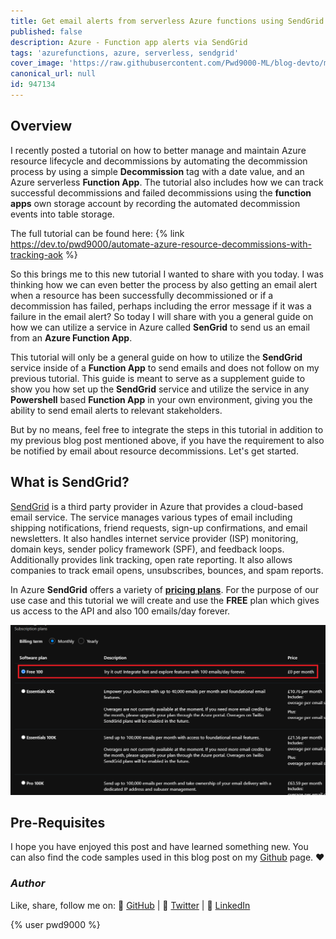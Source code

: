 ```yaml
---
title: Get email alerts from serverless Azure functions using SendGrid
published: false
description: Azure - Function app alerts via SendGrid
tags: 'azurefunctions, azure, serverless, sendgrid'
cover_image: 'https://raw.githubusercontent.com/Pwd9000-ML/blog-devto/main/posts/Azure-SendGrid-Function-Alerts/assets/main.png'
canonical_url: null
id: 947134
---
```


## Overview

I recently posted a tutorial on how to better manage and maintain Azure resource lifecycle and decommissions by automating the decommission process by using a simple **Decommission** tag with a date value, and an Azure serverless **Function App**. The tutorial also includes how we can track successful decommissions and failed decommissions using the **function apps** own storage account by recording the automated decommission events into table storage.

The full tutorial can be found here: {% link <https://dev.to/pwd9000/automate-azure-resource-decommissions-with-tracking-aok> %}

So this brings me to this new tutorial I wanted to share with you today. I was thinking how we can even better the process by also getting an email alert when a resource has been successfully decommissioned or if a decommission has failed, perhaps including the error message if it was a failure in the email alert? So today I will share with you a general guide on how we can utilize a service in Azure called **SenGrid** to send us an email from an **Azure Function App**.

This tutorial will only be a general guide on how to utilize the **SendGrid** service inside of a **Function App** to send emails and does not follow on my previous tutorial. This guide is meant to serve as a supplement guide to show you how set up the **SendGrid** service and utilize the service in any **Powershell** based **Function App** in your own environment, giving you the ability to send email alerts to relevant stakeholders.

But by no means, feel free to integrate the steps in this tutorial in addition to my previous blog post mentioned above, if you have the requirement to also be notified by email about resource decommissions. Let's get started.

## What is SendGrid?

[SendGrid](https://docs.sendgrid.com/for-developers/partners/microsoft-azure-2021#create-a-twilio-sendgrid-account) is a third party provider in Azure that provides a cloud-based email service. The service manages various types of email including shipping notifications, friend requests, sign-up confirmations, and email newsletters. It also handles internet service provider (ISP) monitoring, domain keys, sender policy framework (SPF), and feedback loops. Additionally provides link tracking, open rate reporting. It also allows companies to track email opens, unsubscribes, bounces, and spam reports.

In Azure **SendGrid** offers a variety of **[pricing plans](https://sendgrid.com/marketing/sendgrid-services-cro/#pricing-app)**. For the purpose of our use case and this tutorial we will create and use the **FREE** plan which gives us access to the API and also 100 emails/day forever.

![image.png](https://raw.githubusercontent.com/Pwd9000-ML/blog-devto/main/posts/Azure-SendGrid-Function-Alerts/assets/sendgrid_free.png)

## Pre-Requisites

I hope you have enjoyed this post and have learned something new. You can also find the code samples used in this blog post on my [Github](https://github.com/Pwd9000-ML/blog-devto/tree/main/posts/Azure-SendGrid-Function-Alerts/code) page. :heart:

### _Author_

Like, share, follow me on: :octopus: [GitHub](https://github.com/Pwd9000-ML) | :penguin: [Twitter](https://twitter.com/pwd9000) | :space_invader: [LinkedIn](https://www.linkedin.com/in/marcel-l-61b0a96b/)

{% user pwd9000 %}
